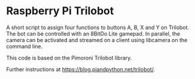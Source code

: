 # Raspberry Pi Trilobot
A short script to assign four functions to buttons A, B, X and Y on Trilobot. The bot can be controlled with an 8BitDo Lite gamepad. In parallel, the camera can be activated and streamed on a client using libcamera on the command line.

This code is based on the Pimoroni Trilobot library.

Further instructions at https://blog.piandpython.net/trilobot/.
